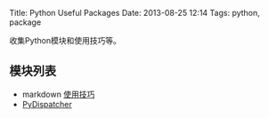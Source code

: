 Title: Python Useful Packages
Date: 2013-08-25 12:14
Tags: python, package

收集Python模块和使用技巧等。

## 模块列表

*  markdown [使用技巧](/tools/python/py_markdown)
*  [PyDispatcher](http://pydispatcher.sourceforge.net/)

